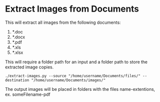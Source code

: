 # Extract Images from Documents
This will extract all images from the following documents:
1. *.doc
2. *.docx
3. *.pdf
4. *.xls
5. *.xlsx

This will require a folder path for an input and a folder path to store the extracted image copies.

```
./extract-images.py --source "/home/username/Documents/files/" --destination "/home/username/Documents/images/"
```
The output images will be placed in folders with the files name-extentions, ex. someFilename-pdf
